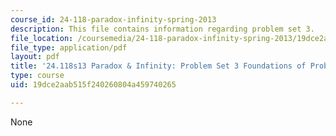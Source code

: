 ```yaml
---
course_id: 24-118-paradox-infinity-spring-2013
description: This file contains information regarding problem set 3.
file_location: /coursemedia/24-118-paradox-infinity-spring-2013/19dce2aab515f240260804a459740265_MIT24_118S13_ProbSet3.pdf
file_type: application/pdf
layout: pdf
title: '24.118s13 Paradox & Infinity: Problem Set 3 Foundations of Probability'
type: course
uid: 19dce2aab515f240260804a459740265

---
```

None